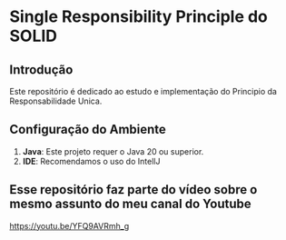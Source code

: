 # Single Responsibility Principle do SOLID

## Introdução

Este repositório é dedicado ao estudo e implementação do Principio da Responsabilidade Unica.

## Configuração do Ambiente

1. **Java**: Este projeto requer o Java 20 ou superior.
2. **IDE**: Recomendamos o uso do IntellJ

## Esse repositório faz parte do vídeo sobre o mesmo assunto do meu canal do Youtube

https://youtu.be/YFQ9AVRmh_g
